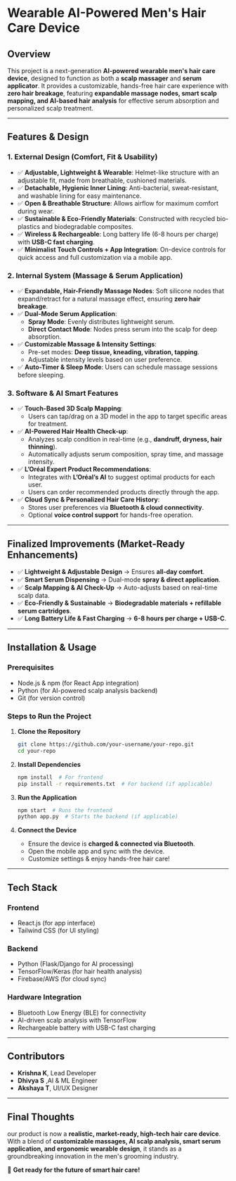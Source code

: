 # Wearable AI-Powered Men's Hair Care Device

## Overview
This project is a next-generation **AI-powered wearable men's hair care device**, designed to function as both a **scalp massager** and **serum applicator**. It provides a customizable, hands-free hair care experience with **zero hair breakage**, featuring **expandable massage nodes, smart scalp mapping, and AI-based hair analysis** for effective serum absorption and personalized scalp treatment.

---

## Features & Design

### 1. **External Design (Comfort, Fit & Usability)**
- ✅ **Adjustable, Lightweight & Wearable**: Helmet-like structure with an adjustable fit, made from breathable, cushioned materials.
- ✅ **Detachable, Hygienic Inner Lining**: Anti-bacterial, sweat-resistant, and washable lining for easy maintenance.
- ✅ **Open & Breathable Structure**: Allows airflow for maximum comfort during wear.
- ✅ **Sustainable & Eco-Friendly Materials**: Constructed with recycled bio-plastics and biodegradable composites.
- ✅ **Wireless & Rechargeable**: Long battery life (6-8 hours per charge) with **USB-C fast charging**.
- ✅ **Minimalist Touch Controls + App Integration**: On-device controls for quick access and full customization via a mobile app.

### 2. **Internal System (Massage & Serum Application)**
- ✅ **Expandable, Hair-Friendly Massage Nodes**: Soft silicone nodes that expand/retract for a natural massage effect, ensuring **zero hair breakage**.
- ✅ **Dual-Mode Serum Application**:
  - **Spray Mode**: Evenly distributes lightweight serum.
  - **Direct Contact Mode**: Nodes press serum into the scalp for deep absorption.
- ✅ **Customizable Massage & Intensity Settings**:
  - Pre-set modes: **Deep tissue, kneading, vibration, tapping**.
  - Adjustable intensity levels based on user preference.
- ✅ **Auto-Timer & Sleep Mode**: Users can schedule massage sessions before sleeping.

### 3. **Software & AI Smart Features**
- ✅ **Touch-Based 3D Scalp Mapping**:
  - Users can tap/drag on a 3D model in the app to target specific areas for treatment.
- ✅ **AI-Powered Hair Health Check-up**:
  - Analyzes scalp condition in real-time (e.g., **dandruff, dryness, hair thinning**).
  - Automatically adjusts serum composition, spray time, and massage intensity.
- ✅ **L’Oréal Expert Product Recommendations**:
  - Integrates with **L’Oréal’s AI** to suggest optimal products for each user.
  - Users can order recommended products directly through the app.
- ✅ **Cloud Sync & Personalized Hair Care History**:
  - Stores user preferences via **Bluetooth & cloud connectivity**.
  - Optional **voice control support** for hands-free operation.

---

## Finalized Improvements (Market-Ready Enhancements)
- ✅ **Lightweight & Adjustable Design** → Ensures **all-day comfort**.
- ✅ **Smart Serum Dispensing** → Dual-mode **spray & direct application**.
- ✅ **Scalp Mapping & AI Check-Up** → Auto-adjusts based on real-time scalp data.
- ✅ **Eco-Friendly & Sustainable** → **Biodegradable materials + refillable serum cartridges**.
- ✅ **Long Battery Life & Fast Charging** → **6-8 hours per charge + USB-C**.

---

## Installation & Usage
### Prerequisites
- Node.js & npm (for React App integration)
- Python (for AI-powered scalp analysis backend)
- Git (for version control)

### Steps to Run the Project
1. **Clone the Repository**
   ```sh
   git clone https://github.com/your-username/your-repo.git
   cd your-repo
   ```

2. **Install Dependencies**
   ```sh
   npm install  # For frontend
   pip install -r requirements.txt  # For backend (if applicable)
   ```

3. **Run the Application**
   ```sh
   npm start  # Runs the frontend
   python app.py  # Starts the backend (if applicable)
   ```

4. **Connect the Device**
   - Ensure the device is **charged & connected via Bluetooth**.
   - Open the mobile app and sync with the device.
   - Customize settings & enjoy hands-free hair care!

---

## Tech Stack
### **Frontend**
- React.js (for app interface)
- Tailwind CSS (for UI styling)

### **Backend**
- Python (Flask/Django for AI processing)
- TensorFlow/Keras (for hair health analysis)
- Firebase/AWS (for cloud sync)

### **Hardware Integration**
- Bluetooth Low Energy (BLE) for connectivity
- AI-driven scalp analysis with TensorFlow
- Rechargeable battery with USB-C fast charging

---

## Contributors
- **Krishna K**, Lead Developer
- **Dhivya S**  ,AI & ML Engineer
- **Akshaya T**, UI/UX Designer


---

## Final Thoughts
our product is now a **realistic, market-ready, high-tech hair care device**. With a blend of **customizable massages, AI scalp analysis, smart serum application, and ergonomic wearable design**, it stands as a groundbreaking innovation in the men's grooming industry.

🚀 **Get ready for the future of smart hair care!**

